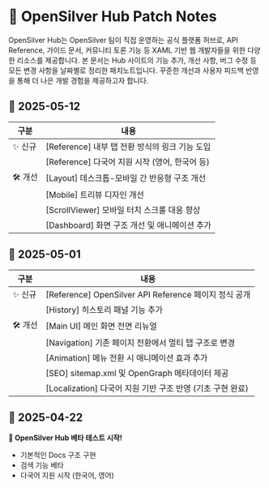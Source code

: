# 📝 OpenSilver Hub Patch Notes

OpenSilver Hub는 OpenSilver 팀이 직접 운영하는 공식 플랫폼 허브로, API Reference, 가이드 문서, 커뮤니티 토론 기능 등 XAML 기반 웹 개발자들을 위한 다양한 리소스를 제공합니다. 본 문서는 Hub 사이트의 기능 추가, 개선 사항, 버그 수정 등 모든 변경 사항을 날짜별로 정리한 패치노트입니다. 꾸준한 개선과 사용자 피드백 반영을 통해 더 나은 개발 경험을 제공하고자 합니다.

## 📅 2025-05-12
| 구분    | 내용                                                                 |
|---------|----------------------------------------------------------------------|
| ✨ 신규 | [Reference] 내부 탭 전환 방식의 링크 기능 도입                        |
|        | [Reference] 다국어 지원 시작 (영어, 한국어 등)                        |
| 🛠 개선 | [Layout] 데스크톱-모바일 간 반응형 구조 개선                         |
|        | [Mobile] 트리뷰 디자인 개선                                           |
|        | [ScrollViewer] 모바일 터치 스크롤 대응 향상                           |
|        | [Dashboard] 화면 구조 개선 및 애니메이션 추가                         |

## 📅 2025-05-01
| 구분    | 내용                                                                 |
|---------|----------------------------------------------------------------------|
| ✨ 신규 | [Reference] OpenSilver API Reference 페이지 정식 공개                |
|        | [History] 히스토리 패널 기능 추가                                     |
| 🛠 개선 | [Main UI] 메인 화면 전면 리뉴얼                                      |
|        | [Navigation] 기존 페이지 전환에서 멀티 탭 구조로 변경                 |
|        | [Animation] 메뉴 전환 시 애니메이션 효과 추가                         |
|        | [SEO] sitemap.xml 및 OpenGraph 메타데이터 제공                        |
|        | [Localization] 다국어 지원 기반 구조 반영 (기초 구현 완료)            |

## 📅 2025-04-22
**🎉 OpenSilver Hub 베타 테스트 시작!**
- 기본적인 Docs 구조 구현  
- 검색 기능 베타  
- 다국어 지원 시작 (한국어, 영어)